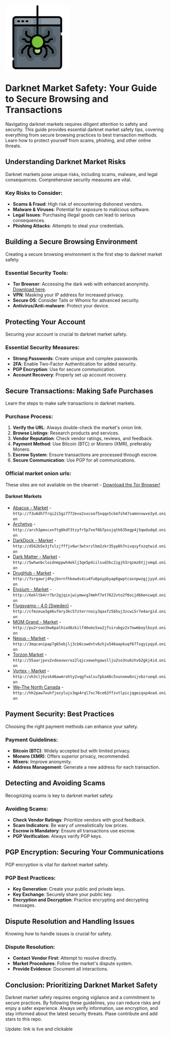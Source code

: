 <img src="/resources/terminal.webp" width="200">

# Darknet Market Safety: Your Guide to Secure Browsing and Transactions

Navigating darknet markets requires diligent attention to safety and security. This guide provides essential darknet market safety tips, covering everything from secure browsing practices to best transaction methods. Learn how to protect yourself from scams, phishing, and other online threats.

## Understanding Darknet Market Risks

Darknet markets pose unique risks, including scams, malware, and legal consequences. Comprehensive security measures are vital.

### Key Risks to Consider:
- **Scams & Fraud**: High risk of encountering dishonest vendors.
- **Malware & Viruses**: Potential for exposure to malicious software.
- **Legal Issues**: Purchasing illegal goods can lead to serious consequences.
- **Phishing Attacks**: Attempts to steal your credentials.

## Building a Secure Browsing Environment

Creating a secure browsing environment is the first step to darknet market safety.

### Essential Security Tools:
- **Tor Browser**: Accessing the dark web with enhanced anonymity. [Download here](https://www.torproject.org/download/).
- **VPN**: Masking your IP address for increased privacy.
- **Secure OS**: Consider Tails or Whonix for advanced security.
- **Antivirus/Anti-malware**: Protect your device.

## Protecting Your Account

Securing your account is crucial to darknet market safety.

### Essential Security Measures:
- **Strong Passwords**: Create unique and complex passwords.
- **2FA**: Enable Two-Factor Authentication for added security.
- **PGP Encryption**: Use for secure communication.
- **Account Recovery**: Properly set up account recovery.

## Secure Transactions: Making Safe Purchases

Learn the steps to make safe transactions in darknet markets.

### Purchase Process:
1.  **Verify the URL**: Always double-check the market's onion link.
2.  **Browse Listings**: Research products and services.
3.  **Vendor Reputation**: Check vendor ratings, reviews, and feedback.
4.  **Payment Method**: Use Bitcoin (BTC) or Monero (XMR), preferably Monero.
5.  **Escrow System**: Ensure transactions are processed through escrow.
6.  **Secure Communication**: Use PGP for all communications.

### Official market onion urls:
These sites are not available on the clearnet - [Download the Tor Browser!](https://www.torproject.org/download/) 

#### Darknet Markets

*   [Abacus - Market](http://f3u6dh7frqi2i5gz7772evo2xxcoaf5xqqx5ckm7sh47samnnxwve3yd.onion) - `http://f3u6dh7frqi2i5gz7772evo2xxcoaf5xqqx5ckm7sh47samnnxwve3yd.onion`
*   [Archetyp](@archetyp) - `http://arch3pmxcxnftg6kdf3tzyfr5p7xof6b7psxjqtk635egp4j5qwdudqd.onion`
*   [DarkDock - Market](http://d562b5e3jfxlzjfffjv6wr3wtxrzlbm2zkr35yp6h7nivqsyfxzqtwid.onion) - `http://d562b5e3jfxlzjfffjv6wr3wtxrzlbm2zkr35yp6h7nivqsyfxzqtwid.onion`
*   [Dark Matter - Market](http://5whwnbcloidnmppwh4eklj3qe5p4iilsud3kc2igjh3rqzmz6tjjvmqd.onion) - `http://5whwnbcloidnmppwh4eklj3qe5p4iilsud3kc2igjh3rqzmz6tjjvmqd.onion`
*   [DrugHub - Market](http://7srgawrj4hyjbnrnfhkewds4iu4fu6poypbyap6gwptcasnpwzgjjyyd.onion) - `http://7srgawrj4hyjbnrnfhkewds4iu4fu6poypbyap6gwptcasnpwzgjjyyd.onion`
*   [Elysium - Market](http://6ekltb4rr7br2gjqixjwiymwvg7mmhf7et7622vto2f6oijd66encwqd.onion) - `http://6ekltb4rr7br2gjqixjwiymwvg7mmhf7et7622vto2f6oijd66encwqd.onion`
*   [Flugsvamp - 4.0 (Sweden)](http://cfmzeua3g46ufmry3kc57zterrnoiy3qaxfz5bhuj3zcwi5r7e4argid.onion) - `http://cfmzeua3g46ufmry3kc57zterrnoiy3qaxfz5bhuj3zcwi5r7e4argid.onion`
*   [MGM Grand - Market](http://pu2rsoo3kw6palhiod6zkilf46oms5xw2jfsirubgz2x7owmboylbsyd.onion) - `http://pu2rsoo3kw6palhiod6zkilf46oms5xw2jfsirubgz2x7owmboylbsyd.onion`
*   [Nexus - Market](http://3mqcanipap7g65ebjlj3cb6cuwdvtv6zhju546aapkuqf677sgyiyqyd.onion) - `http://3mqcanipap7g65ebjlj3cb6cuwdvtv6zhju546aapkuqf677sgyiyqyd.onion`
*   [Torzon Market](http://55aarjpxv2vdoavwvroz2lqjcxewohgawsllju2so3nu6zhvb2gkj4id.onion) - `http://55aarjpxv2vdoavwvroz2lqjcxewohgawsllju2so3nu6zhvb2gkj4id.onion`
*   [Vortex - Market](http://vh3cljhzsk46awmrohty2vqgfvalsu7pba46c5xunoew6nijvbzrueqd.onion) - `http://vh3cljhzsk46awmrohty2vqgfvalsu7pba46c5xunoew6nijvbzrueqd.onion`
*   [We-The North Canada](http://hh2paw7ouhfjozylujs3qp4rql7xc76ce63ffzvtlpicjqgeiqxp4oad.onion) - `http://hh2paw7ouhfjozylujs3qp4rql7xc76ce63ffzvtlpicjqgeiqxp4oad.onion`

## Payment Security: Best Practices

Choosing the right payment methods can enhance your safety.

### Payment Guidelines:
-   **Bitcoin (BTC)**: Widely accepted but with limited privacy.
-   **Monero (XMR)**: Offers superior privacy, recommended.
-   **Mixers**: Improve anonymity.
-   **Address Management**: Generate a new address for each transaction.

## Detecting and Avoiding Scams

Recognizing scams is key to darknet market safety.

### Avoiding Scams:
-   **Check Vendor Ratings**: Prioritize vendors with good feedback.
-   **Scam Indicators**: Be wary of unrealistically low prices.
-   **Escrow is Mandatory**: Ensure all transactions use escrow.
-   **PGP Verification**: Always verify PGP keys.

## PGP Encryption: Securing Your Communications

PGP encryption is vital for darknet market safety.

### PGP Best Practices:
-   **Key Generation**: Create your public and private keys.
-   **Key Exchange**: Securely share your public key.
-   **Encryption and Decryption**: Practice encrypting and decrypting messages.

## Dispute Resolution and Handling Issues

Knowing how to handle issues is crucial for safety.

### Dispute Resolution:
-   **Contact Vendor First**: Attempt to resolve directly.
-   **Market Procedures**: Follow the market's dispute system.
-   **Provide Evidence**: Document all interactions.

## Conclusion: Prioritizing Darknet Market Safety

Darknet market safety requires ongoing vigilance and a commitment to secure practices. By following these guidelines, you can reduce risks and enjoy a safer experience. Always verify information, use encryption, and stay informed about the latest security threats.
Plase contribute and add stars to this repo.

Update: link is live and clickable